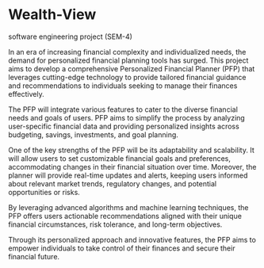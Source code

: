 # Wealth-View
software engineering project (SEM-4)

In an era of increasing financial complexity and individualized needs, the demand for personalized financial planning tools has surged. This project aims to develop a comprehensive Personalized Financial Planner (PFP) that leverages cutting-edge technology to provide tailored financial guidance and recommendations to individuals seeking to manage their finances effectively. 

The PFP will integrate various features to cater to the diverse financial needs and goals of users. PFP aims to simplify the process by analyzing user-specific financial data and providing personalized insights across budgeting, savings, investments, and goal planning. 

One of the key strengths of the PFP will be its adaptability and scalability. It will allow users to set customizable financial goals and preferences, accommodating changes in their financial situation over time. Moreover, the planner will provide real-time updates and alerts, keeping users informed about relevant market trends, regulatory changes, and potential opportunities or risks.

By leveraging advanced algorithms and machine learning techniques, the PFP offers users actionable recommendations aligned with their unique financial circumstances, risk tolerance, and long-term objectives. 

Through its personalized approach and innovative features, the PFP aims to empower individuals to take control of their finances and secure their financial future.
